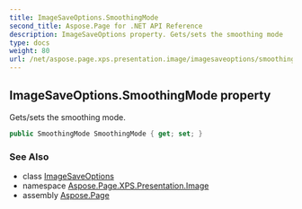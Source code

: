 ```yaml
---
title: ImageSaveOptions.SmoothingMode
second_title: Aspose.Page for .NET API Reference
description: ImageSaveOptions property. Gets/sets the smoothing mode
type: docs
weight: 80
url: /net/aspose.page.xps.presentation.image/imagesaveoptions/smoothingmode/
---
```

## ImageSaveOptions.SmoothingMode property

Gets/sets the smoothing mode.

```csharp
public SmoothingMode SmoothingMode { get; set; }
```

### See Also

* class [ImageSaveOptions](../)
* namespace [Aspose.Page.XPS.Presentation.Image](../../imagesaveoptions/)
* assembly [Aspose.Page](../../../)


